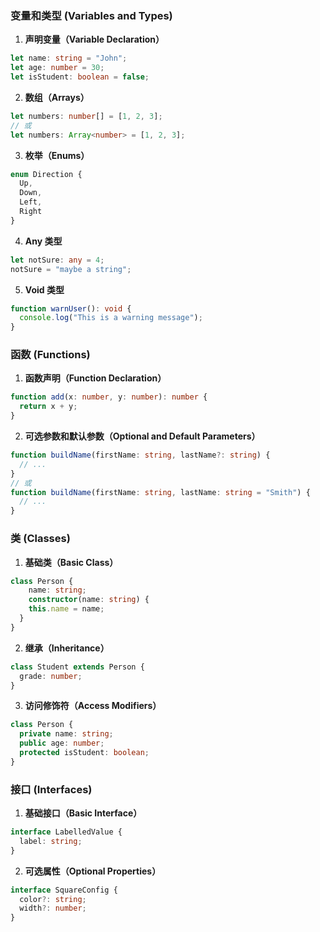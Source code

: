 ### 变量和类型 (Variables and Types)

1. **声明变量（Variable Declaration）**

```typescript
let name: string = "John";
let age: number = 30;
let isStudent: boolean = false;
```

2. **数组（Arrays）**

```typescript
let numbers: number[] = [1, 2, 3];
// 或
let numbers: Array<number> = [1, 2, 3];
```

3. **枚举（Enums）**

```typescript
enum Direction {
  Up,
  Down,
  Left,
  Right
}
```

4. **Any 类型**

```typescript
let notSure: any = 4;
notSure = "maybe a string";
```

5. **Void 类型**

```typescript
function warnUser(): void {
  console.log("This is a warning message");
}
```



### 函数 (Functions)

1. **函数声明（Function Declaration）**

```typescript
function add(x: number, y: number): number {
  return x + y;
}
```

2. **可选参数和默认参数（Optional and Default Parameters）**

```typescript
function buildName(firstName: string, lastName?: string) {
  // ...
}
// 或
function buildName(firstName: string, lastName: string = "Smith") {
  // ...
}
```



### 类 (Classes)

1. **基础类（Basic Class）**

```typescript
class Person {
    name: string;
    constructor(name: string) {
    this.name = name;
  }
}
```

2. **继承（Inheritance）**

```typescript
class Student extends Person {
  grade: number;
}
```

3. **访问修饰符（Access Modifiers）**

```typescript
class Person {
  private name: string;
  public age: number;
  protected isStudent: boolean;
}
```



### 接口 (Interfaces)

1. **基础接口（Basic Interface）**

```typescript
interface LabelledValue {
  label: string;
}
```

2. **可选属性（Optional Properties）**

```typescript
interface SquareConfig {
  color?: string;
  width?: number;
}
```